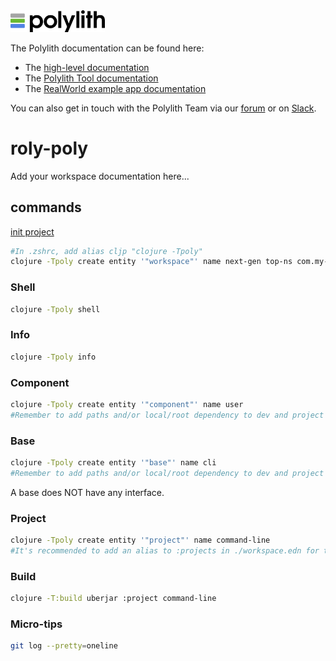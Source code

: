 <img src="logo.png" width="30%" alt="Polylith" id="logo">

The Polylith documentation can be found here:

- The [high-level documentation](https://polylith.gitbook.io/polylith)
- The [Polylith Tool documentation](https://github.com/polyfy/polylith)
- The [RealWorld example app documentation](https://github.com/furkan3ayraktar/clojure-polylith-realworld-example-app)

You can also get in touch with the Polylith Team via our [forum](https://polylith.freeflarum.com) or on [Slack](https://clojurians.slack.com/archives/C013B7MQHJQ).

<h1>roly-poly</h1>

<p>Add your workspace documentation here...</p>

## commands
[init project](https://polylith.gitbook.io/poly/workflow/clojure-cli-tool#:~:text=clojure%20%2DTpoly%20create%20entity%20%27%22workspace,Copied!)
```bash
#In .zshrc, add alias cljp "clojure -Tpoly"
clojure -Tpoly create entity '"workspace"' name next-gen top-ns com.my-company
```

### Shell
```bash
clojure -Tpoly shell
```

### Info
```bash
clojure -Tpoly info
```

### Component
```bash
clojure -Tpoly create entity '"component"' name user
#Remember to add paths and/or local/root dependency to dev and project 'deps.edn' files.
```

### Base
```bash
clojure -Tpoly create entity '"base"' name cli
#Remember to add paths and/or local/root dependency to dev and project 'deps.edn' files.
```
A base does NOT have any interface.

### Project
```bash
clojure -Tpoly create entity '"project"' name command-line
#It's recommended to add an alias to :projects in ./workspace.edn for the command-line project.
```

### Build
```bash
clojure -T:build uberjar :project command-line
```


### Micro-tips
```bash
git log --pretty=oneline
```

